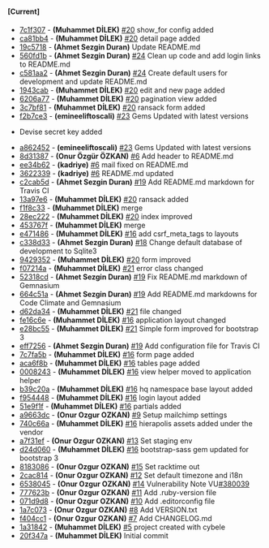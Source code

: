 
#### [Current]

#### 
 * [7c1f307](../../commit/7c1f307) - __(Muhammet DİLEK)__ [#20](../../issues/20) show_for config added
 * [ca81bb4](../../commit/ca81bb4) - __(Muhammet DİLEK)__ [#20](../../issues/20) detail page added
 * [19c5718](../../commit/19c5718) - __(Ahmet Sezgin Duran)__ Update README.md
 * [560fd1b](../../commit/560fd1b) - __(Ahmet Sezgin Duran)__ [#24](../../issues/24) Clean up code and add login links to README.md
 * [c581aa2](../../commit/c581aa2) - __(Ahmet Sezgin Duran)__ [#24](../../issues/24) Create default users for development and update README.md
 * [1943cab](../../commit/1943cab) - __(Muhammet DİLEK)__ [#20](../../issues/20) edit and new page added
 * [6206a77](../../commit/6206a77) - __(Muhammet DİLEK)__ [#20](../../issues/20) pagination view added
 * [3c7bf81](../../commit/3c7bf81) - __(Muhammet DİLEK)__ [#20](../../issues/20) ransack form added
 * [f2b7ce3](../../commit/f2b7ce3) - __(emineeliftoscali)__ [#23](../../issues/23) Gems Updated with latest versions

- Devise secret key added

 * [a862452](../../commit/a862452) - __(emineeliftoscali)__ [#23](../../issues/23) Gems Updated with latest versions
 * [8d31387](../../commit/8d31387) - __(Onur Özgür ÖZKAN)__ [#6](../../issues/6) Add header to README.md
 * [ee34b62](../../commit/ee34b62) - __(kadriye)__ [#6](../../issues/6) mail fixed on README.md
 * [3622339](../../commit/3622339) - __(kadriye)__ [#6](../../issues/6) README.md updated
 * [c2cab5d](../../commit/c2cab5d) - __(Ahmet Sezgin Duran)__ [#19](../../issues/19) Add README.md markdown for Travis CI
 * [13a97e6](../../commit/13a97e6) - __(Muhammet DİLEK)__ [#20](../../issues/20) ransack added
 * [f1f8c33](../../commit/f1f8c33) - __(Muhammet DİLEK)__ merge
 * [28ec222](../../commit/28ec222) - __(Muhammet DİLEK)__ [#20](../../issues/20) index improved
 * [453767f](../../commit/453767f) - __(Muhammet DİLEK)__ merge
 * [e471486](../../commit/e471486) - __(Muhammet DİLEK)__ [#16](../../issues/16) add csrf_meta_tags to layouts
 * [c338d33](../../commit/c338d33) - __(Ahmet Sezgin Duran)__ [#18](../../issues/18) Change default database of development to Sqlite3
 * [9429352](../../commit/9429352) - __(Muhammet DİLEK)__ [#20](../../issues/20) form improved
 * [f07214a](../../commit/f07214a) - __(Muhammet DİLEK)__ [#21](../../issues/21) error class changed
 * [52318cd](../../commit/52318cd) - __(Ahmet Sezgin Duran)__ [#19](../../issues/19) Fix README.md markdown of Gemnasium
 * [664c51a](../../commit/664c51a) - __(Ahmet Sezgin Duran)__ [#19](../../issues/19) Add README.md markdowns for Code Climate and Gemnasium
 * [d62da34](../../commit/d62da34) - __(Muhammet DİLEK)__ [#21](../../issues/21) file changed
 * [fe16c6e](../../commit/fe16c6e) - __(Muhammet DİLEK)__ [#16](../../issues/16) application layout changed
 * [e28bc55](../../commit/e28bc55) - __(Muhammet DİLEK)__ [#21](../../issues/21) Simple form improved for bootstrap 3
 * [eff7256](../../commit/eff7256) - __(Ahmet Sezgin Duran)__ [#19](../../issues/19) Add configuration file for Travis CI
 * [7c7fa5b](../../commit/7c7fa5b) - __(Muhammet DİLEK)__ [#16](../../issues/16) form page added
 * [aca6f8b](../../commit/aca6f8b) - __(Muhammet DİLEK)__ [#16](../../issues/16) tables page added
 * [0008243](../../commit/0008243) - __(Muhammet DİLEK)__ [#16](../../issues/16) view helper moved to application helper
 * [b39c20a](../../commit/b39c20a) - __(Muhammet DİLEK)__ [#16](../../issues/16) hq namespace base layout added
 * [f954448](../../commit/f954448) - __(Muhammet DİLEK)__ [#16](../../issues/16) login layout added
 * [51e9f1f](../../commit/51e9f1f) - __(Muhammet DİLEK)__ [#16](../../issues/16) partials added
 * [a9663dc](../../commit/a9663dc) - __(Onur Ozgur OZKAN)__ [#9](../../issues/9) Setup mailchimp settings
 * [740c66a](../../commit/740c66a) - __(Muhammet DİLEK)__ [#16](../../issues/16) hierapolis assets added under the vendor
 * [a7f31ef](../../commit/a7f31ef) - __(Onur Ozgur OZKAN)__ [#13](../../issues/13) Set staging env
 * [d24d060](../../commit/d24d060) - __(Muhammet DİLEK)__ [#16](../../issues/16) bootstrap-sass gem updated for bootstrap 3
 * [8183086](../../commit/8183086) - __(Onur Ozgur OZKAN)__ [#15](../../issues/15) Set racktime out
 * [2cac814](../../commit/2cac814) - __(Onur Ozgur OZKAN)__ [#12](../../issues/12) Set default timezone and i18n
 * [6538045](../../commit/6538045) - __(Onur Ozgur OZKAN)__ [#14](../../issues/14) Vulnerability Note VU[#380039](../../issues/380039)
 * [777623b](../../commit/777623b) - __(Onur Ozgur OZKAN)__ [#11](../../issues/11) Add .ruby-version file
 * [071d9d8](../../commit/071d9d8) - __(Onur Ozgur OZKAN)__ [#10](../../issues/10) Add .editorconfig file
 * [1a7c073](../../commit/1a7c073) - __(Onur Ozgur OZKAN)__ [#8](../../issues/8) Add VERSION.txt
 * [f404cc1](../../commit/f404cc1) - __(Onur Ozgur OZKAN)__ [#7](../../issues/7) Add CHANGELOG.md
 * [1a31842](../../commit/1a31842) - __(Muhammet DİLEK)__ [#5](../../issues/5) project created with cybele
 * [20f347a](../../commit/20f347a) - __(Muhammet DİLEK)__ Initial commit
